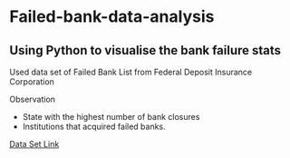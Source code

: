 # Failed-bank-data-analysis
## Using Python to visualise the bank failure stats


Used data set of Failed Bank List from Federal Deposit Insurance Corporation

Observation
  - State with the highest number of bank closures
  - Institutions that acquired failed banks.

[Data Set Link](https://www.fdic.gov/resources/resolutions/bank-failures/failed-bank-list/)

